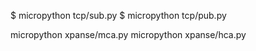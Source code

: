 $ micropython tcp/sub.py
$ micropython tcp/pub.py

micropython xpanse/mca.py
micropython xpanse/hca.py